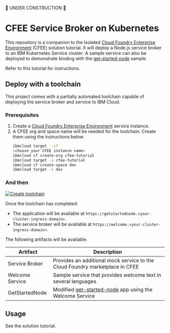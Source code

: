 🚧 UNDER CONSTRUCTION 🚧

# CFEE Service Broker on Kubernetes

This repository is a companion to the Isolated [Cloud Foundry Enterprise Environment](https://cloud.ibm.com/cfadmin/create) (CFEE) solution tutorial. It will deploy a Node.js service broker to an IBM Kubernetes Service cluster. A sample service can also be deployed to demonstrate binding with the [get-started-node](https://github.com/IBM-Cloud/get-started-node) sample.

Refer to this tutorial for instructions.

## Deploy with a toolchain

This project comes with a partially automated toolchain capable of deploying the service broker and service to IBM Cloud.

### Prerequisites

1. Create a [Cloud Foundry Enterprise Environment](https://cloud.ibm.com/cfadmin/create) service instance.
2. A CFEE org and space name will be needed for the toolchain. Create them using the instructions below.
    ```sh
    ibmcloud target --cf
    <choose your CFEE instance name>
    ibmcloud cf create-org cfee-tutorial
    ibmcloud target -o cfee-tutorial
    ibmcloud cf create-space dev
    ibmcloud target -s dev
    ```

### And then

[![Create toolchain](https://console.bluemix.net/devops/graphics/create_toolchain_button.png)](https://cloud.ibm.com/devops/setup/deploy/?repository=https%3A//github.com/IBM-Cloud/cfee-service-broker-kubernetes)

Once the toolchain has completed: 
- The application will be available at `https://getstartednode.<your-cluster-ingress-domain>`.
- The service broker will be available at `https://welcome.<your-cluster-ingress-domain>`.

The following artifacts will be available.

| Artifact | Description |
| -------- | ----------- |
| Service Broker | Provides an additional mock service to the Cloud Foundry marketplace in CFEE |
| Welcome Service | Sample service that provides welcome text in several languages |
| GetStartedNode | Modified [get-started-node](https://github.com/IBM-Cloud/get-started-node) app using the Welcome Service |

## Usage

See the solution tutorial.